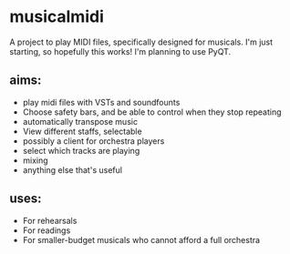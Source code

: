 # musicalmidi
A project to play MIDI files, specifically designed for musicals.
I'm just starting, so hopefully this works!
I'm planning to use PyQT.

## aims:
* play midi files with VSTs and soundfounts
* Choose safety bars, and be able to control when they stop repeating
* automatically transpose music
* View different staffs, selectable
* possibly a client for orchestra players
* select which tracks are playing
* mixing
* anything else that's useful

## uses:
* For rehearsals
* For readings
* For smaller-budget musicals who cannot afford a full orchestra
